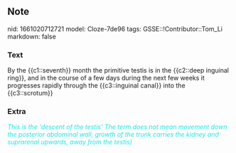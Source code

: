 ## Note
nid: 1661020712721
model: Cloze-7de96
tags: GSSE::!Contributor::Tom_Li
markdown: false

### Text
<div>
  By the {{c1::seventh}} month the primitive testis is in the
  {{c2::deep inguinal ring}}, and in the course of a few days
  during the next few weeks it progresses rapidly through the
  {{c3::inguinal canal}} into the {{c3::scrotum}}
</div>

### Extra
<div>
  <i><font color="#1DE7E5">This is the 'descent of the testis' The
  term does not mean movement down the posterior abdominal wall;
  growth of the trunk carries the kidney and suprarenal upwards,
  away from the testis)</font></i>
</div>
